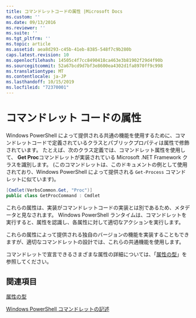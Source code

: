 ```yaml
---
title: コマンドレットコードの属性 |Microsoft Docs
ms.custom: ''
ms.date: 09/13/2016
ms.reviewer: ''
ms.suite: ''
ms.tgt_pltfrm: ''
ms.topic: article
ms.assetid: aea8d293-c45b-41eb-8385-548f7c9b280b
caps.latest.revision: 10
ms.openlocfilehash: 14505c4f7cc8490418ca463e3b81902f29d4f90b
ms.sourcegitcommit: 52a67bcd9d7bf3e8600ea4302d1fa8970ff9c998
ms.translationtype: MT
ms.contentlocale: ja-JP
ms.lasthandoff: 10/15/2019
ms.locfileid: "72370001"
---
```

# <a name="attributes-in-cmdlet-code"></a>コマンドレット コードの属性

Windows PowerShell によって提供される共通の機能を使用するために、コマンドレットコードで定義されているクラスとパブリックプロパティは属性で修飾されています。 たとえば、次のクラス定義では、コマンドレット属性を使用して、 **Get Proc**コマンドレットが実装されている Microsoft .NET Framework クラスを識別します。 (このコマンドレットは、このドキュメントの例として使用されており、Windows PowerShell によって提供される `Get-Process` コマンドレットに似ています)。

```csharp
[Cmdlet(VerbsCommon.Get, "Proc")]
public class GetProcCommand : Cmdlet
```

これらの属性は、実装がコマンドレットコードの実装とは別であるため、メタデータと見なされます。 Windows PowerShell ランタイムは、コマンドレットを実行すると、属性を認識し、各属性に対して適切なアクションを実行します。

これらの属性によって提供される独自のバージョンの機能を実装することもできますが、適切なコマンドレットの設計では、これらの共通機能を使用します。

コマンドレットで宣言できるさまざまな属性の詳細については、「[属性の型](./attribute-types.md)」を参照してください。

## <a name="see-also"></a>関連項目

[属性の型](./attribute-types.md)

[Windows PowerShell コマンドレットの記述](./writing-a-windows-powershell-cmdlet.md)
